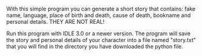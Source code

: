 With this simple program you can generate a short story that contains: fake name, language, place of birth and death, cause of death, bookname and personal details. THEY ARE NOT REAL!

Run this program with IDLE 3.0 or a newer version. The program will save the story and personal details of your character into a file named "story.txt" that you will find in the directory you have downloaded the python file.
